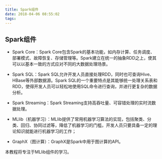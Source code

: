 ```yaml
---
title: Spark组件
date: 2018-04-06 08:55:02
tags:
---
```


## Spark组件

+ Spark Core：Spark Core包含Spark的基本功能，如内存计算、任务调度、部署模式、故障恢复、存储管理等。Spark建立在统一的抽象RDD之上，使其可以以基本一致的方式应对不同的大数据处理场景。

+ Spark SQL：Spark SQL允许开发人员直接处理RDD，同时也可查询Hive、HBase等外部数据源。Spark SQL的一个重要特点是其能够统一处理关系表和RDD，使得开发人员可以轻松地使用SQL命令进行查询，并进行更复杂的数据分析。

+ Spark Streaming：Spark Streaming支持高吞吐量、可容错处理的实时流数据处理。

+ MLlib（机器学习）：MLlib提供了常用机器学习算法的实现，包括聚类、分类、回归、协同过滤等，降低了机器学习的门槛，开发人员只要具备一定的理论知识就能进行机器学习的工作；

+ GraphX（图计算）：GraphX是Spark中用于图计算的API。

本教程将专注于MLlib组件的学习。